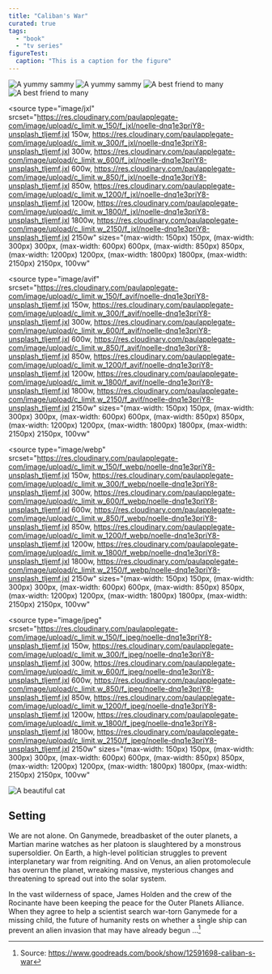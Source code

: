 ```yaml
---
title: "Caliban's War"
curated: true
tags:
  - "book"
  - "tv series"
figureTest:
  caption: "This is a caption for the figure"
---
```

<img src="https://res.cloudinary.com/paulapplegate-com/image/upload/c_limit/dpr_auto/f_jxl,q_auto/hillshire-farm_ke7e8u.jxl" alt="A yummy sammy">

<img src="https://res.cloudinary.com/paulapplegate-com/image/upload/c_limit/dpr_auto/f_jx/Marilyn.DKv4UWO-_Z1oJsw9_lrbwri.jxl" alt="A yummy sammy" class="cld-responsive">

<img src="https://res.cloudinary.com/paulapplegate-com/image/upload/c_limit/dpr_auto/f_jx/Marilyn.DKv4UWO-_Z1oJsw9_lrbwri.jxl" alt="A best friend to many" class="cld-responsive">

<img data-src="https://res.cloudinary.com/paulapplegate-com/image/upload/c_limit/dpr_auto/f_jxl/Marilyn.DKv4UWO-_Z1oJsw9_lrbwri.jxl" alt="A best friend to many" class="cld-responsive">


<picture>
  
  <source
    type="image/jxl"
    srcset="https://res.cloudinary.com/paulapplegate-com/image/upload/c_limit,w_150/f_jxl/noelle-dnq1e3priY8-unsplash_tljemf.jxl 150w,
https://res.cloudinary.com/paulapplegate-com/image/upload/c_limit,w_300/f_jxl/noelle-dnq1e3priY8-unsplash_tljemf.jxl 300w,
https://res.cloudinary.com/paulapplegate-com/image/upload/c_limit,w_600/f_jxl/noelle-dnq1e3priY8-unsplash_tljemf.jxl 600w,
https://res.cloudinary.com/paulapplegate-com/image/upload/c_limit,w_850/f_jxl/noelle-dnq1e3priY8-unsplash_tljemf.jxl 850w,
https://res.cloudinary.com/paulapplegate-com/image/upload/c_limit,w_1200/f_jxl/noelle-dnq1e3priY8-unsplash_tljemf.jxl 1200w,
https://res.cloudinary.com/paulapplegate-com/image/upload/c_limit,w_1800/f_jxl/noelle-dnq1e3priY8-unsplash_tljemf.jxl 1800w,
https://res.cloudinary.com/paulapplegate-com/image/upload/c_limit,w_2150/f_jxl/noelle-dnq1e3priY8-unsplash_tljemf.jxl 2150w"
    sizes="(max-width: 150px) 150px,
(max-width: 300px) 300px,
(max-width: 600px) 600px,
(max-width: 850px) 850px,
(max-width: 1200px) 1200px,
(max-width: 1800px) 1800px,
(max-width: 2150px) 2150px, 100vw"
  >

  <source
    type="image/avif"
    srcset="https://res.cloudinary.com/paulapplegate-com/image/upload/c_limit,w_150/f_avif/noelle-dnq1e3priY8-unsplash_tljemf.jxl 150w,
https://res.cloudinary.com/paulapplegate-com/image/upload/c_limit,w_300/f_avif/noelle-dnq1e3priY8-unsplash_tljemf.jxl 300w,
https://res.cloudinary.com/paulapplegate-com/image/upload/c_limit,w_600/f_avif/noelle-dnq1e3priY8-unsplash_tljemf.jxl 600w,
https://res.cloudinary.com/paulapplegate-com/image/upload/c_limit,w_850/f_avif/noelle-dnq1e3priY8-unsplash_tljemf.jxl 850w,
https://res.cloudinary.com/paulapplegate-com/image/upload/c_limit,w_1200/f_avif/noelle-dnq1e3priY8-unsplash_tljemf.jxl 1200w,
https://res.cloudinary.com/paulapplegate-com/image/upload/c_limit,w_1800/f_avif/noelle-dnq1e3priY8-unsplash_tljemf.jxl 1800w,
https://res.cloudinary.com/paulapplegate-com/image/upload/c_limit,w_2150/f_avif/noelle-dnq1e3priY8-unsplash_tljemf.jxl 2150w"
    sizes="(max-width: 150px) 150px,
(max-width: 300px) 300px,
(max-width: 600px) 600px,
(max-width: 850px) 850px,
(max-width: 1200px) 1200px,
(max-width: 1800px) 1800px,
(max-width: 2150px) 2150px, 100vw"
  >

  <source
    type="image/webp"
    srcset="https://res.cloudinary.com/paulapplegate-com/image/upload/c_limit,w_150/f_webp/noelle-dnq1e3priY8-unsplash_tljemf.jxl 150w,
https://res.cloudinary.com/paulapplegate-com/image/upload/c_limit,w_300/f_webp/noelle-dnq1e3priY8-unsplash_tljemf.jxl 300w,
https://res.cloudinary.com/paulapplegate-com/image/upload/c_limit,w_600/f_webp/noelle-dnq1e3priY8-unsplash_tljemf.jxl 600w,
https://res.cloudinary.com/paulapplegate-com/image/upload/c_limit,w_850/f_webp/noelle-dnq1e3priY8-unsplash_tljemf.jxl 850w,
https://res.cloudinary.com/paulapplegate-com/image/upload/c_limit,w_1200/f_webp/noelle-dnq1e3priY8-unsplash_tljemf.jxl 1200w,
https://res.cloudinary.com/paulapplegate-com/image/upload/c_limit,w_1800/f_webp/noelle-dnq1e3priY8-unsplash_tljemf.jxl 1800w,
https://res.cloudinary.com/paulapplegate-com/image/upload/c_limit,w_2150/f_webp/noelle-dnq1e3priY8-unsplash_tljemf.jxl 2150w"
    sizes="(max-width: 150px) 150px,
(max-width: 300px) 300px,
(max-width: 600px) 600px,
(max-width: 850px) 850px,
(max-width: 1200px) 1200px,
(max-width: 1800px) 1800px,
(max-width: 2150px) 2150px, 100vw"
  >

  <source
    type="image/jpeg"
    srcset="https://res.cloudinary.com/paulapplegate-com/image/upload/c_limit,w_150/f_jpeg/noelle-dnq1e3priY8-unsplash_tljemf.jxl 150w,
https://res.cloudinary.com/paulapplegate-com/image/upload/c_limit,w_300/f_jpeg/noelle-dnq1e3priY8-unsplash_tljemf.jxl 300w,
https://res.cloudinary.com/paulapplegate-com/image/upload/c_limit,w_600/f_jpeg/noelle-dnq1e3priY8-unsplash_tljemf.jxl 600w,
https://res.cloudinary.com/paulapplegate-com/image/upload/c_limit,w_850/f_jpeg/noelle-dnq1e3priY8-unsplash_tljemf.jxl 850w,
https://res.cloudinary.com/paulapplegate-com/image/upload/c_limit,w_1200/f_jpeg/noelle-dnq1e3priY8-unsplash_tljemf.jxl 1200w,
https://res.cloudinary.com/paulapplegate-com/image/upload/c_limit,w_1800/f_jpeg/noelle-dnq1e3priY8-unsplash_tljemf.jxl 1800w,
https://res.cloudinary.com/paulapplegate-com/image/upload/c_limit,w_2150/f_jpeg/noelle-dnq1e3priY8-unsplash_tljemf.jxl 2150w"
    sizes="(max-width: 150px) 150px,
(max-width: 300px) 300px,
(max-width: 600px) 600px,
(max-width: 850px) 850px,
(max-width: 1200px) 1200px,
(max-width: 1800px) 1800px,
(max-width: 2150px) 2150px, 100vw"
  >
  <img
    src="https://res.cloudinary.com/paulapplegate-com/image/upload/c_limit,w_150/f_jxl/noelle-dnq1e3priY8-unsplash_tljemf.jxl"
    alt="A beautiful cat"
  />
</picture>




## Setting

We are not alone. On Ganymede, breadbasket of the outer planets, a Martian marine watches as her platoon is slaughtered by a monstrous supersoldier. On Earth, a high-level politician struggles to prevent interplanetary war from reigniting. And on Venus, an alien protomolecule has overrun the planet, wreaking massive, mysterious changes and threatening to spread out into the solar system.

In the vast wilderness of space, James Holden and the crew of the Rocinante have been keeping the peace for the Outer Planets Alliance. When they agree to help a scientist search war-torn Ganymede for a missing child, the future of humanity rests on whether a single ship can prevent an alien invasion that may have already begun ...[^1]

[^1]: Source: https://www.goodreads.com/book/show/12591698-caliban-s-war